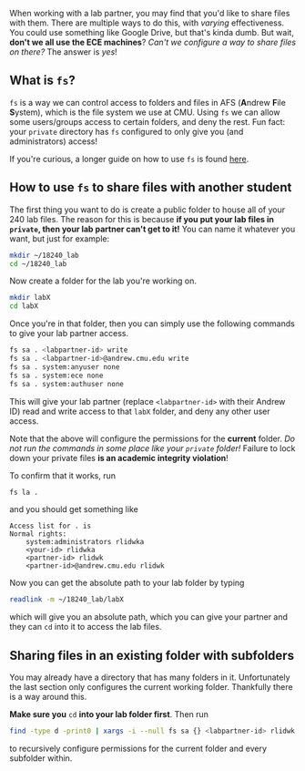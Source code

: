 When working with a lab partner, you may find that you'd like to share files
with them. There are multiple ways to do this, with *varying* effectiveness. You
could use something like Google Drive, but that's kinda dumb. But wait, **don't
we all use the ECE machines**? *Can't we configure a way to share files on
there?* The answer is _yes_!

## What is `fs`?
`fs` is a way we can control access to folders and files in AFS (**A**ndrew
**F**ile **S**ystem), which is the file system we use at CMU. Using `fs` we can
allow some users/groups access to certain folders, and deny the rest. Fun fact:
your `private` directory has `fs` configured to only give you (and
administrators) access!

If you're curious, a longer guide on how to use `fs` is found
[here](https://userguide.its.cit.cmu.edu/services/data-storage/afs-access-control-and-security/).

## How to use `fs` to share files with another student
The first thing you want to do is create a public folder to house all of your
240 lab files. The reason for this is because **if you put your lab files in
`private`, then your lab partner can't get to it!** You can name it whatever you
want, but just for example:
```bash
mkdir ~/18240_lab
cd ~/18240_lab
```
Now create a folder for the lab you're working on.
```bash
mkdir labX
cd labX
```
Once you're in that folder, then you can simply use the following commands to
give your lab partner access.
```bash
fs sa . <labpartner-id> write
fs sa . <labpartner-id>@andrew.cmu.edu write
fs sa . system:anyuser none
fs sa . system:ece none
fs sa . system:authuser none
```
This will give your lab partner (replace `<labpartner-id>` with their Andrew ID)
read and write access to that `labX` folder, and deny any other user access.

Note that the above will configure the permissions for the **current** folder.
*Do not run the commands in some place like your `private` folder!* Failure to
lock down your private files **is an academic integrity violation**!

To confirm that it works, run
```bash
fs la .
```
and you should get something like
```
Access list for . is
Normal rights:
    system:administrators rlidwka
    <your-id> rlidwka
    <partner-id> rlidwk
    <partner-id>@andrew.cmu.edu rlidwk
```

Now you can get the absolute path to your lab folder by typing
```bash
readlink -m ~/18240_lab/labX
```
which will give you an absolute path, which you can give your partner and they
can `cd` into it to access the lab files.

## Sharing files in an existing folder with subfolders
You may already have a directory that has many folders in it. Unfortunately the
last section only configures the current working folder. Thankfully there is a
way around this.

**Make sure you** `cd` **into your lab folder first**. Then run
```bash
find -type d -print0 | xargs -i --null fs sa {} <labpartner-id> rlidwk
```
to recursively configure permissions for the current folder and every subfolder
within.
